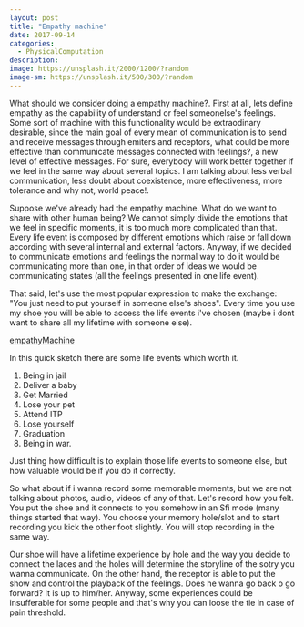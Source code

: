 ```yaml
---
layout: post
title: "Empathy machine"
date: 2017-09-14
categories:
  - PhysicalComputation
description: 
image: https://unsplash.it/2000/1200/?random
image-sm: https://unsplash.it/500/300/?random
---
```


What should we consider doing a empathy machine?. First at all, lets define empathy as the capability of understand or feel someonelse's feelings. Some sort of machine with this functionality would be extraodinary desirable, since the main goal of every mean of communication is to send and receive messages through emiters and receptors, what could be more effective than communicate messages connected with feelings?, a new level of effective messages. For sure, everybody will work better together if we feel in the same way about several topics. I am talking about less verbal communication, less doubt about coexistence, more effectiveness, more tolerance and why not, world peace!.

Suppose we've already had the empathy machine. What do we want to share with other human being? We cannot simply divide the emotions that we feel in specific moments, it is too much more complicated than that. Every life event is composed by different emotions which raise or fall down according with several internal and external factors. Anyway, if we decided to communicate emotions and feelings the normal way to do it would be communicating more than one, in that order of ideas we would be communicating states (all the feelings presented in one life event).

That said, let's use the most popular expression to make the exchange: "You just need to put yourself in someone else's shoes". Every time you use my shoe you will be able to access the life events i've chosen (maybe i dont want to share all my lifetime with someone else).

[empathyMachine](/assets/empathyMachine.jpeg)

In this quick sketch there are some life events which worth it.
1. Being in jail
2. Deliver a baby
3. Get Married
4. Lose your pet
5. Attend ITP
6. Lose yourself
7. Graduation
8. Being in war.

Just thing how difficult is to explain those life events to someone else, but how valuable would be if you do it correctly.

So what about if i wanna record some memorable moments, but we are not talking about photos, audio, videos of any of that. Let's record how you felt. You put the shoe and it connects to you somehow in an Sfi mode (many things started that way). You choose your memory hole/slot and to start recording you kick the other foot slightly. You will stop recording in the same way.

Our shoe will have a lifetime experience by hole and the way you decide to connect the laces and the holes will determine the storyline of the sotry you wanna communicate. On the other hand, the receptor is able to put the show and control the playback of the feelings. Does he wanna go back o go forward? It is up to him/her. Anyway, some experiences could be insufferable for some people and that's why you can loose the tie in case of pain threshold.


